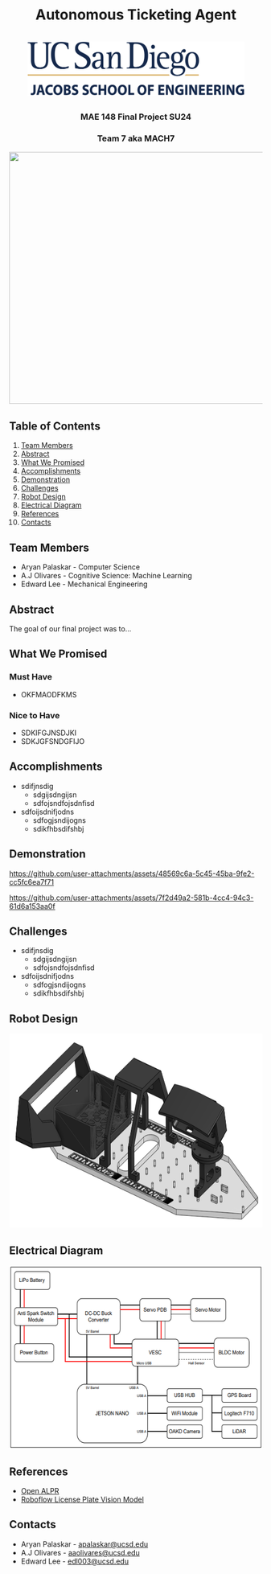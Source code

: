 <div id="top"></div>
<h1 align="center">Autonomous Ticketing Agent</h1>
<br />
<div align="center">
  <a href="https://jacobsschool.ucsd.edu/">
    <img src="images\UCSD-JSOE-LOGO.png" alt="Logo" width="432" height="108">
  </a>

## 

<h3>MAE 148 Final Project SU24</h3>
<h3>Team 7 aka MACH7</h3>
<p>
</p>
<img src="images\CAR.jpg?" width="605" height="501">
</div>

## Table of Contents
  <ol>
    <li><a href="#team-members">Team Members</a></li>
    <li><a href="#abstract">Abstract</a></li>
    <li><a href="#what-we-promised">What We Promised</a></li>
    <li><a href="#accomplishments">Accomplishments</a></li>
    <li><a href="#demonstration">Demonstration</a></li>
    <li><a href="#challenges">Challenges</a></li>
    <li><a href="#robot-design">Robot Design</a></li>
    <li><a href="#electrical-diagram">Electrical Diagram</a></li>
    <li><a href="#references">References</a></li>
    <li><a href="#contacts">Contacts</a></li>
  </ol>
  
## Team Members

<ul>
  <li>Aryan Palaskar - Computer Science</li>
  <li>A.J Olivares - Cognitive Science: Machine Learning</li>
  <li>Edward Lee - Mechanical Engineering</li>
</ul>

## Abstract
The goal of our final project was to...

## What We Promised
### Must Have
* OKFMAODFKMS

### Nice to Have
* SDKIFGJNSDJKI
* SDKJGFSNDGFIJO

## Accomplishments
* sdifjnsdig
  * sdgijsdngijsn
  * sdfojsndfojsdnfisd
* sdfoijsdnifjodns
  * sdfogjsndijogns
  * sdikfhbsdifshbj
 
## Demonstration
https://github.com/user-attachments/assets/48569c6a-5c45-45ba-9fe2-cc5fc6ea7f71
<p>
</p>

https://github.com/user-attachments/assets/7f2d49a2-581b-4cc4-94c3-61d6a153aa0f

## Challenges
* sdifjnsdig
  * sdgijsdngijsn
  * sdfojsndfojsdnfisd
* sdfoijsdnifjodns
  * sdfogjsndijogns
  * sdikfhbsdifshbj
 
## Robot Design
<div align="center">
<img src="images\car-cad.png?" width="851" height="386">
</div>

## Electrical Diagram
<div align="center">
<img src="images\electrical-diagram.png?" width="581" height="365">
</div>
 
## References
* [Open ALPR](https://github.com/openalpr/openalpr)
* [Roboflow License Plate Vision Model](https://universe.roboflow.com/sezgin-koc-3z1r3/license-plates-kwudy)

## Contacts
* Aryan Palaskar - apalaskar@ucsd.edu
* A.J Olivares - aaolivares@ucsd.edu
* Edward Lee - edl003@ucsd.edu

